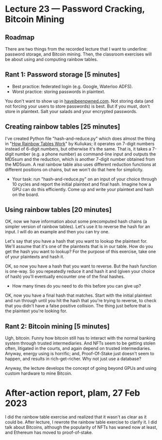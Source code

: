 # Lecture 23 — Password Cracking, Bitcoin Mining

## Roadmap

There are two things from the recorded lecture that I want to underline:
password storage, and Bitcoin mining. Then, the classroom exercises will be
about using and computing rainbow tables.

## Rant 1: Password storage [5 minutes]

* Best practice: federated login (e.g. Google, Waterloo ADFS).
* Worst practice: storing passwords in plaintext.

You don't want to show up in [haveibeenpwned.com](https://haveibeenpwned.com).
Not storing data (and not forcing your users to store passwords) is best. But if
you must, don't store in plaintext. Salt your salads and your encrypted
passwords.

## Creating rainbow tables [25 minutes]

I've created Python file "hash-and-reduce.py" which does almost the
thing in "[How Rainbow Tables
Work](https://kestas.kuliukas.com/RainbowTables)" by Kuliukas; it
operates on 7-digit numbers instead of 6-digit numbers, but otherwise
it's the same. That is, it takes a 7-digit number (e.g. a phone
number) as command-line input and outputs the MD5sum and the
reduction, which is another 7-digit number obtained from the MD5sum.
A real rainbow table also uses different reduction functions 
at different positions on chains, but we won't do that here for simplicity.

* Your task: run "hash-and-reduce.py" on an input of your choice through 10
cycles and report the initial plaintext and final hash. Imagine how a GPU can do
this efficiently. Come up and write your plaintext and hash on the board.

## Using rainbow tables [20 minutes]

OK, now we have information about some precomputed hash chains
(a simpler version of rainbow tables). Let's use it to reverse the hash 
for an input. I will do an example and then you can try one.

Let's say that you have a hash that you want to lookup the plaintext
for. We'll assume that it's one of the plaintexts that is in our
table. How do you get the hash you want to lookup? For the purpose
of this exercise, take one of your plaintexts and hash it.

OK, so now you have a hash that you want to reverse. But the hash
function is one-way. So you repeatedly reduce it and hash it
and (given your choice of hash) you'll eventually encounter one of the
final hashes.

* How many times do you need to do this before you can give up?

OK, now you have a final hash that matches. Start with the initial
plaintext and run through until you hit the hash that you're
trying to reverse, to check that you didn't have a false positive collision.
The thing just before that is the plaintext
you're looking for.

## Rant 2: Bitcoin mining [5 minutes]

Ugh, bitcoin. Funny how bitcoin still has to interact with the normal banking
system through trusted intermediaries. And NFTs seem to be getting stolen often,
litigated in the courts, and again depend on trusted intermediaries. Anyway,
energy using is horrific; and, Proof-Of-Stake just doesn't seem to happen, and
results in rich-get-richer. Why not just use a database?

Anyway, the lecture develops the concept of going beyond GPUs and using custom
hardware to mine Bitcoin.

# After-action report, plam, 27 Feb 2023

I did the rainbow table exercise and realized that it wasn't as clear as it
could be. After lecture, I rewrote the rainbow table exercise to clarify it.
I did talk about Bitcoins, although the popularity of NFTs has waned
now at least, and Ethereum has moved to proof-of-stake.
